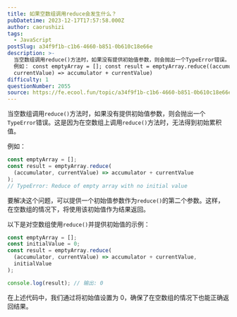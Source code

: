 ```yaml
---
title: 如果空数组调用reduce会发生什么？
pubDatetime: 2023-12-17T17:57:58.000Z
author: caorushizi
tags:
  - JavaScript
postSlug: a34f9f1b-c1b6-4660-b851-0b610c18e66e
description: >-
  当空数组调用reduce()方法时，如果没有提供初始值参数，则会抛出一个TypeError错误。这是因为在空数组上调用reduce()方法时，无法得到初始累积值。
  例如： const emptyArray = []; const result = emptyArray.reduce((accumulator,
  currentValue) => accumulator + currentValue)
difficulty: 1
questionNumber: 2055
source: https://fe.ecool.fun/topic/a34f9f1b-c1b6-4660-b851-0b610c18e66e
---
```


当空数组调用`reduce()`方法时，如果没有提供初始值参数，则会抛出一个`TypeError`错误。这是因为在空数组上调用`reduce()`方法时，无法得到初始累积值。

例如：

```javascript
const emptyArray = [];
const result = emptyArray.reduce(
  (accumulator, currentValue) => accumulator + currentValue
);
// TypeError: Reduce of empty array with no initial value
```

要解决这个问题，可以提供一个初始值参数作为`reduce()`的第二个参数。这样，在空数组的情况下，将使用该初始值作为结果返回。

以下是对空数组使用`reduce()`并提供初始值的示例：

```javascript
const emptyArray = [];
const initialValue = 0;
const result = emptyArray.reduce(
  (accumulator, currentValue) => accumulator + currentValue,
  initialValue
);

console.log(result); // 输出: 0
```

在上述代码中，我们通过将初始值设置为 0，确保了在空数组的情况下也能正确返回结果。
